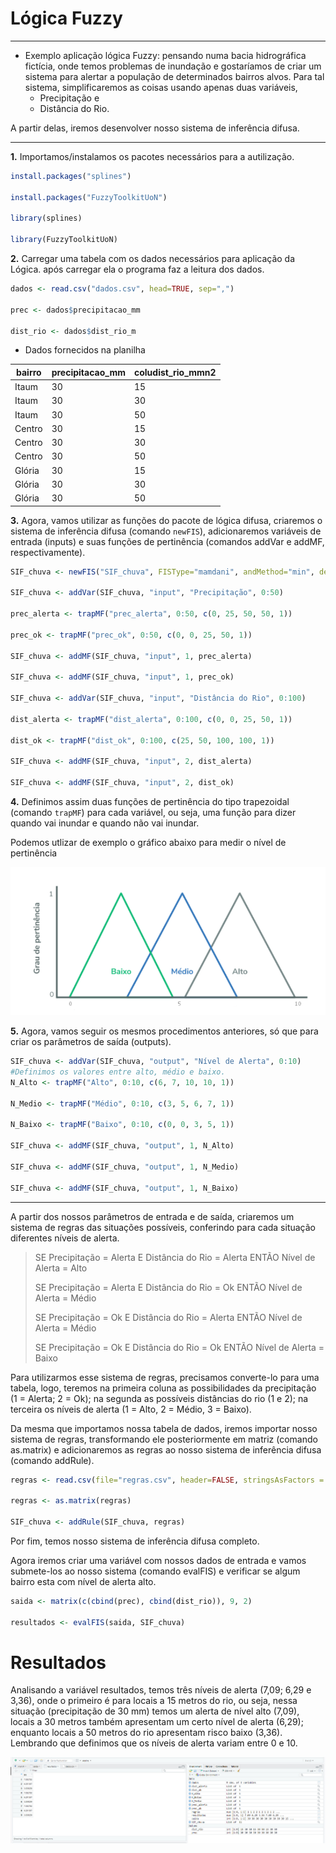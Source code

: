 # **Lógica Fuzzy**
------------------------
 - Exemplo aplicação lógica Fuzzy: 
 pensando numa bacia hidrográfica fictícia, onde temos problemas de inundação e gostaríamos de criar um sistema para alertar a população de determinados bairros alvos.
    Para tal sistema, simplificaremos as coisas usando apenas duas variáveis, 
    -  Precipitação e 
    -  Distância do Rio.

A partir delas, iremos desenvolver nosso sistema de inferência difusa.

------------------------
**1.** Importamos/instalamos os pacotes necessários para a autilização.

```R
install.packages("splines")
 
install.packages("FuzzyToolkitUoN")
 
library(splines)
 
library(FuzzyToolkitUoN)

```

 **2.** Carregar uma tabela com os dados necessários para aplicação da Lógica. após carregar ela o programa faz a leitura dos dados.

```R
dados <- read.csv("dados.csv", head=TRUE, sep=",")
 
prec <- dados$precipitacao_mm
 
dist_rio <- dados$dist_rio_m
```
- Dados fornecidos na planilha 

bairro | precipitacao_mm | coludist_rio_mmn2
------- | ------- | -------
Itaum | 30 | 15
Itaum | 30 | 30
Itaum | 30 | 50
Centro | 30 | 15
Centro | 30 | 30
Centro | 30 | 50
Glória | 30 | 15
Glória | 30 | 30
Glória | 30 | 50

 **3.** Agora, vamos utilizar as funções do pacote de lógica difusa, criaremos o sistema de inferência difusa (comando `newFIS`), adicionaremos variáveis de entrada (inputs) e suas funções de pertinência (comandos addVar e addMF, respectivamente).

```R
SIF_chuva <- newFIS("SIF_chuva", FISType="mamdani", andMethod="min", defuzzMethod="centroid")
 
SIF_chuva <- addVar(SIF_chuva, "input", "Precipitação", 0:50)
 
prec_alerta <- trapMF("prec_alerta", 0:50, c(0, 25, 50, 50, 1))
 
prec_ok <- trapMF("prec_ok", 0:50, c(0, 0, 25, 50, 1))
 
SIF_chuva <- addMF(SIF_chuva, "input", 1, prec_alerta)
 
SIF_chuva <- addMF(SIF_chuva, "input", 1, prec_ok)
 
SIF_chuva <- addVar(SIF_chuva, "input", "Distância do Rio", 0:100)
 
dist_alerta <- trapMF("dist_alerta", 0:100, c(0, 0, 25, 50, 1))
 
dist_ok <- trapMF("dist_ok", 0:100, c(25, 50, 100, 100, 1))
 
SIF_chuva <- addMF(SIF_chuva, "input", 2, dist_alerta)
 
SIF_chuva <- addMF(SIF_chuva, "input", 2, dist_ok)  
```

 **4.** Definimos assim duas funções de pertinência do tipo trapezoidal (comando `trapMF`) para cada variável, ou seja, uma função para dizer quando vai inundar e quando não vai inundar.

 Podemos utlizar de exemplo o gráfico abaixo para medir o nível de pertinência

 ![Imagem](exemplo.png)

 **5.** Agora, vamos seguir os mesmos procedimentos anteriores, só que para criar os parâmetros de saída (outputs).

```R
SIF_chuva <- addVar(SIF_chuva, "output", "Nível de Alerta", 0:10)
#Definimos os valores entre alto, médio e baixo.
N_Alto <- trapMF("Alto", 0:10, c(6, 7, 10, 10, 1))
 
N_Medio <- trapMF("Médio", 0:10, c(3, 5, 6, 7, 1))
 
N_Baixo <- trapMF("Baixo", 0:10, c(0, 0, 3, 5, 1))
 
SIF_chuva <- addMF(SIF_chuva, "output", 1, N_Alto)
 
SIF_chuva <- addMF(SIF_chuva, "output", 1, N_Medio)
 
SIF_chuva <- addMF(SIF_chuva, "output", 1, N_Baixo)
```
-----------------------

A partir dos nossos parâmetros de entrada e de saída, criaremos um sistema de regras das situações possíveis, conferindo para cada situação diferentes níveis de alerta.

> SE Precipitação = Alerta E Distância do Rio = Alerta ENTÃO Nível de Alerta = Alto
> 
> SE Precipitação = Alerta E Distância do Rio = Ok ENTÃO Nível de Alerta = Médio
> 
> SE Precipitação = Ok E Distância do Rio = Alerta ENTÃO Nível de Alerta = Médio
> 
> SE Precipitação = Ok E Distância do Rio = Ok ENTÃO Nível de Alerta = Baixo


Para utilizarmos esse sistema de regras, precisamos converte-lo para uma tabela, logo, teremos na primeira coluna as possibilidades da precipitação (1 = Alerta; 2 = Ok); na segunda as possíveis distâncias do rio (1 e 2); na terceira os níveis de alerta (1 = Alto, 2 = Médio, 3 = Baixo).

Da mesma que importamos nossa tabela de dados, iremos importar nosso sistema de regras, transformando ele posteriormente em matriz (comando as.matrix) e adicionaremos as regras ao nosso sistema de inferência difusa (comando addRule).

```R
regras <- read.csv(file="regras.csv", header=FALSE, stringsAsFactors = FALSE, colClasses="numeric")
 
regras <- as.matrix(regras)
 
SIF_chuva <- addRule(SIF_chuva, regras)
```

Por fim, temos nosso sistema de inferência difusa completo.

Agora iremos criar uma variável com nossos dados de entrada e vamos submete-los ao nosso sistema (comando evalFIS) e verificar se algum bairro esta com nível de alerta alto.


```R
saida <- matrix(c(cbind(prec), cbind(dist_rio)), 9, 2)
 
resultados <- evalFIS(saida, SIF_chuva)

```
# **Resultados**

Analisando a variável resultados, temos três níveis de alerta (7,09; 6,29 e 3,36), onde o primeiro é para locais a 15 metros do rio, ou seja, nessa situação (precipitação de 30 mm) temos um alerta de nível alto (7,09), locais a 30 metros também apresentam um certo nível de alerta (6,29); enquanto locais a 50 metros do rio apresentam risco baixo (3,36). Lembrando que definimos que os níveis de alerta variam entre 0 e 10.

![Imagem](Screenshot_1.png)




